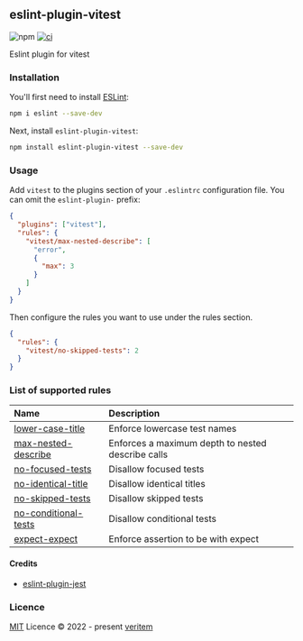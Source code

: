 ## eslint-plugin-vitest

![npm](https://img.shields.io/npm/v/eslint-plugin-vitest)
[![ci](https://github.com/veritem/eslint-plugin-vitest/actions/workflows/ci.yml/badge.svg?branch=main)](https://github.com/veritem/eslint-plugin-vitest/actions/workflows/ci.yml)

Eslint plugin for vitest

### Installation

You'll first need to install [ESLint](https://eslint.org/):

```sh
npm i eslint --save-dev
```

Next, install `eslint-plugin-vitest`:

```sh
npm install eslint-plugin-vitest --save-dev
```

### Usage

Add `vitest` to the plugins section of your `.eslintrc` configuration file. You can omit the `eslint-plugin-` prefix:

```json
{
  "plugins": ["vitest"],
  "rules": {
    "vitest/max-nested-describe": [
      "error",
      {
        "max": 3
      }
    ]
  }
}
```

Then configure the rules you want to use under the rules section.

```json
{
  "rules": {
    "vitest/no-skipped-tests": 2
  }
}
```

### List of supported rules

| Name                                                      | Description                                       |
|:----------------------------------------------------------|:--------------------------------------------------|
| [lower-case-title](src/rules/lower-case-title.ts)         | Enforce lowercase test names                      |
| [max-nested-describe](src/rules/max-nested-describe.ts)   | Enforces a maximum depth to nested describe calls |
| [no-focused-tests](src/rules/no-focused-tests.ts)         | Disallow focused tests                            |
| [no-identical-title](src/rules/no-identical-title.ts)     | Disallow identical titles                         |
| [no-skipped-tests](src/rules/no-skipped-tests.ts)         | Disallow skipped tests                            |
| [no-conditional-tests](src/rules/no-conditional-tests.ts) | Disallow conditional tests                        |
| [expect-expect](src/rules/expect-expect.ts)               | Enforce assertion to be with expect               |

#### Credits

- [eslint-plugin-jest](https://github.com/jest-community/eslint-plugin-jest)

### Licence

[MIT](https://github.com/veritem/eslint-plugin-vitest/blob/main/LICENSE) Licence &copy; 2022 - present [veritem](https://github.com/veritem)
